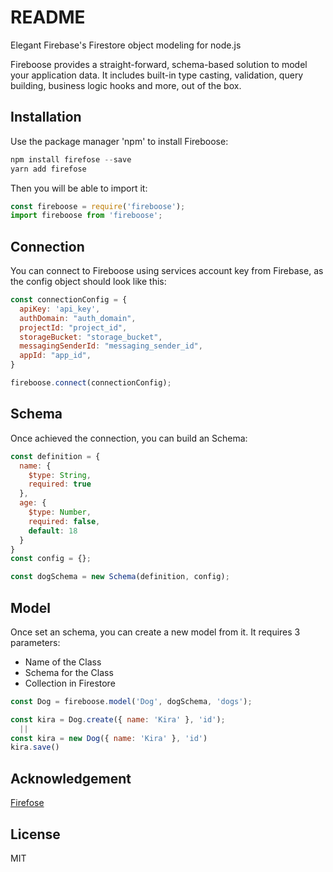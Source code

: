 # README

Elegant Firebase's Firestore object modeling for node.js

Fireboose provides a straight-forward, schema-based solution to model your 
application data. It includes built-in type casting, validation, query 
building, business logic hooks and more, out of the box.

## Installation 

Use the package manager 'npm' to install Fireboose:

```js
npm install firefose --save
yarn add firefose
```
Then you will be able to import it:

```js
const fireboose = require('fireboose');
import fireboose from 'fireboose';
```

## Connection

You can connect to Fireboose using services account key from Firebase,
as the config object should look like this:

```js
const connectionConfig = {
  apiKey: 'api_key',
  authDomain: "auth_domain",
  projectId: "project_id",
  storageBucket: "storage_bucket",
  messagingSenderId: "messaging_sender_id",
  appId: "app_id",
}

fireboose.connect(connectionConfig);
```

## Schema

Once achieved the connection, you can build an Schema:

```js
const definition = {
  name: {
    $type: String,
    required: true
  },
  age: {
    $type: Number,
    required: false,
    default: 18
  }
}
const config = {};

const dogSchema = new Schema(definition, config);
```

## Model

Once set an schema, you can create a new model from it.
It requires 3 parameters:
  - Name of the Class
  - Schema for the Class
  - Collection in Firestore

```js
const Dog = fireboose.model('Dog', dogSchema, 'dogs');

const kira = Dog.create({ name: 'Kira' }, 'id');
  ||
const kira = new Dog({ name: 'Kira' }, 'id')
kira.save()
```

## Acknowledgement

[Firefose](https://www.npmjs.com/package/firefose)

## License

MIT